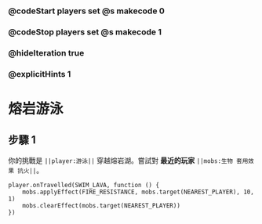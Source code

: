 ### @codeStart players set @s makecode 0
### @codeStop players set @s makecode 1

### @hideIteration true 
### @explicitHints 1


# 熔岩游泳

## 步驟 1
你的挑戰是 ``||player:游泳||`` 穿越熔岩湖。嘗試對 **最近的玩家** ``||mobs:生物 套用效果 抗火||``。


```ghost
player.onTravelled(SWIM_LAVA, function () {
    mobs.applyEffect(FIRE_RESISTANCE, mobs.target(NEAREST_PLAYER), 10, 1)
    mobs.clearEffect(mobs.target(NEAREST_PLAYER))
})
```

